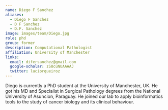 ```yaml
---
name: Diego F Sanchez
aliases:
  - Diego F Sanchez
  - D F Sanchez
  - D.F. Sanchez
image: images/team/Diego.jpg
role: phd
group: former
description: Computational Pathologist
affiliation: University of Manchester
links:
  email: difersanchez@gmail.com
  google-scholar: zS8cuNUAAAAJ
  twitter: luciorqueiroz
---
```


Diego is currently a PhD student at the University of Manchester, UK. He got his MD and Specialist in Surgical Pathology degrees from the National University of Asuncion, Paraguay. He joined our lab to apply bioinformatics tools to the study of cancer biology and its clinical behaviour.
